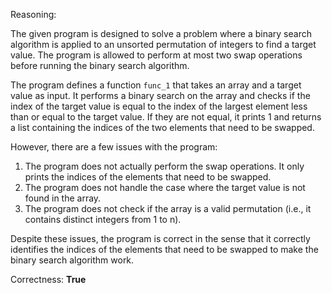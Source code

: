 Reasoning:

The given program is designed to solve a problem where a binary search algorithm is applied to an unsorted permutation of integers to find a target value. The program is allowed to perform at most two swap operations before running the binary search algorithm.

The program defines a function `func_1` that takes an array and a target value as input. It performs a binary search on the array and checks if the index of the target value is equal to the index of the largest element less than or equal to the target value. If they are not equal, it prints 1 and returns a list containing the indices of the two elements that need to be swapped.

However, there are a few issues with the program:

1. The program does not actually perform the swap operations. It only prints the indices of the elements that need to be swapped.
2. The program does not handle the case where the target value is not found in the array.
3. The program does not check if the array is a valid permutation (i.e., it contains distinct integers from 1 to n).

Despite these issues, the program is correct in the sense that it correctly identifies the indices of the elements that need to be swapped to make the binary search algorithm work.

Correctness: **True**